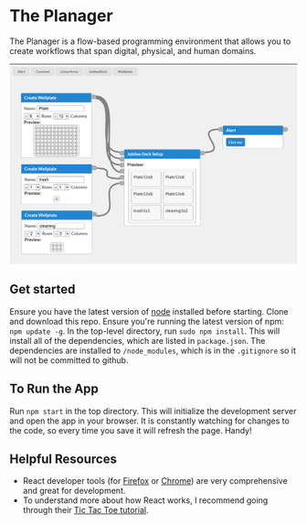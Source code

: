 # The Planager

The Planager is a flow-based programming environment that allows you to create workflows that span digital, physical, and human domains.

![](docs/evolution/2020_11_17.png)

## Get started

Ensure you have the latest version of [node](https://nodejs.org/en/) installed before starting. Clone and download this repo. Ensure you're running the latest version of npm: `npm update -g`. In the top-level directory, run `sudo npm install`. This will install all of the dependencies, which are listed in `package.json`. The dependencies are installed to `/node_modules`, which is in the `.gitignore` so it will not be committed to github.

## To Run the App

Run `npm start` in the top directory. This will initialize the development server and open the app in your browser. It is constantly watching for changes to the code, so every time you save it will refresh the page. Handy!

## Helpful Resources

- React developer tools (for [Firefox](https://addons.mozilla.org/en-US/firefox/addon/react-devtools/) or [Chrome](https://chrome.google.com/webstore/detail/react-developer-tools/fmkadmapgofadopljbjfkapdkoienihi)) are very comprehensive and great for development.
- To understand more about how React works, I recommend going through their [Tic Tac Toe tutorial](https://reactjs.org/tutorial/tutorial.html).

